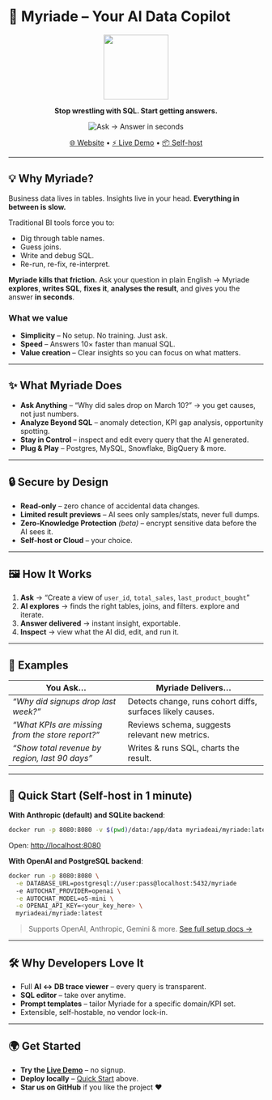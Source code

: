 # 🚀 Myriade – Your AI Data Copilot

<div align="center">
  <img width="128px" src="https://framerusercontent.com/images/1nUFUimyxNyoPcSeeeLogtx4CA.svg" />

**Stop wrestling with SQL. Start getting answers.**

![Ask → Answer in seconds](https://github.com/user-attachments/assets/e4a20de4-8b1e-4ec2-a692-cfdd02dd0533)

[🌐 Website](https://www.myriade.ai) • [⚡ Live Demo](https://demo.myriade.ai) • [📦 Self-host](#-quick-start-self-host-in-1-minute)

</div>

---

## 💡 Why Myriade?

Business data lives in tables.
Insights live in your head.
**Everything in between is slow.**

Traditional BI tools force you to:

- Dig through table names.
- Guess joins.
- Write and debug SQL.
- Re-run, re-fix, re-interpret.

**Myriade kills that friction.**
Ask your question in plain English → Myriade **explores**, **writes SQL**, **fixes it**, **analyses the result**, and gives you the answer **in seconds**.

### What we value

- **Simplicity** – No setup. No training. Just ask.
- **Speed** – Answers 10× faster than manual SQL.
- **Value creation** – Clear insights so you can focus on what matters.

---

## ✨ What Myriade Does

- **Ask Anything** – “Why did sales drop on March 10?” → you get causes, not just numbers.
- **Analyze Beyond SQL** – anomaly detection, KPI gap analysis, opportunity spotting.
- **Stay in Control** – inspect and edit every query that the AI generated.
- **Plug & Play** – Postgres, MySQL, Snowflake, BigQuery & more.

---

## 🔒 Secure by Design

- **Read-only** – zero chance of accidental data changes.
- **Limited result previews** – AI sees only samples/stats, never full dumps.
- **Zero-Knowledge Protection** _(beta)_ – encrypt sensitive data before the AI sees it.
- **Self-host or Cloud** – your choice.

---

## 🖼 How It Works

1. **Ask** → “Create a view of `user_id`, `total_sales`, `last_product_bought`”
2. **AI explores** → finds the right tables, joins, and filters. explore and iterate.
3. **Answer delivered** → instant insight, exportable.
4. **Inspect** → view what the AI did, edit, and run it.

---

## 💬 Examples

| You Ask…                                         | Myriade Delivers…                                          |
| ------------------------------------------------ | ---------------------------------------------------------- |
| _“Why did signups drop last week?”_              | Detects change, runs cohort diffs, surfaces likely causes. |
| _“What KPIs are missing from the store report?”_ | Reviews schema, suggests relevant new metrics.             |
| _“Show total revenue by region, last 90 days”_   | Writes & runs SQL, charts the result.                      |

---

## 🚀 Quick Start (Self-host in 1 minute)

**With Anthropic (default) and SQLite backend**:

```bash
docker run -p 8080:8080 -v $(pwd)/data:/app/data myriadeai/myriade:latest
```

Open: [http://localhost:8080](http://localhost:8080)

**With OpenAI and PostgreSQL backend**:

```bash
docker run -p 8080:8080 \
  -e DATABASE_URL=postgresql://user:pass@localhost:5432/myriade
  -e AUTOCHAT_PROVIDER=openai \
  -e AUTOCHAT_MODEL=o5-mini \
  -e OPENAI_API_KEY=<your_key_here> \
  myriadeai/myriade:latest
```

> Supports OpenAI, Anthropic, Gemini & more.
> [See full setup docs →](./DEVELOPMENT.md)

---

## 🛠 Why Developers Love It

- Full **AI ↔ DB trace viewer** – every query is transparent.
- **SQL editor** – take over anytime.
- **Prompt templates** – tailor Myriade for a specific domain/KPI set.
- Extensible, self-hostable, no vendor lock-in.

---

## 🌍 Get Started

- **Try the [Live Demo](https://demo.myriade.ai)** – no signup.
- **Deploy locally** – [Quick Start](#-quick-start-self-host-in-1-minute) above.
- **Star us on GitHub** if you like the project ❤️
